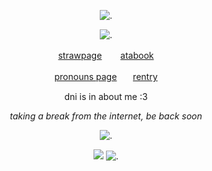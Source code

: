 <p align="center"

![.](https://64.media.tumblr.com/a40907e1055c5a36a867a3e539c7ee5d/115224d4effbed7f-4f/s640x960/8923c4349ce5a24121c6e772fd0667a8713dd542.gifv)

<p align="center"

![.](https://images-wixmp-ed30a86b8c4ca887773594c2.wixmp.com/f/d663bbbf-ed62-4223-bf30-8ec11b4101bc/djjtgs7-30827e54-c6c5-4e03-a76b-475f5b2b95fc.png?token=eyJ0eXAiOiJKV1QiLCJhbGciOiJIUzI1NiJ9.eyJzdWIiOiJ1cm46YXBwOjdlMGQxODg5ODIyNjQzNzNhNWYwZDQxNWVhMGQyNmUwIiwiaXNzIjoidXJuOmFwcDo3ZTBkMTg4OTgyMjY0MzczYTVmMGQ0MTVlYTBkMjZlMCIsIm9iaiI6W1t7InBhdGgiOiJcL2ZcL2Q2NjNiYmJmLWVkNjItNDIyMy1iZjMwLThlYzExYjQxMDFiY1wvZGpqdGdzNy0zMDgyN2U1NC1jNmM1LTRlMDMtYTc2Yi00NzVmNWIyYjk1ZmMucG5nIn1dXSwiYXVkIjpbInVybjpzZXJ2aWNlOmZpbGUuZG93bmxvYWQiXX0.tWKPEhOOEm9eBc8RpppYvT8wI6geWu7pbv7cAMfpkD8)

<p align="center"

[strawpage](https://3fs.straw.page/) ㅤㅤ[atabook](https://cscoop.atabook.org/)

<p align="center"

[pronouns page](https://en.pronouns.page/@robotpilled)ㅤㅤ[rentry](https://rentry.co/internetbuny)

<p align="center"

dni is in about me :3 

<p align="center"

<i>taking a break from the internet, be back soon </i>

<p align="center"
  
![.](https://64.media.tumblr.com/54a8b8c91be7f0b43a0fa3a07cff65dc/6dc8898458942376-ab/s400x600/49134a63ab1c204af1695a1b5453fbc50f365a62.gifv)

<p align="center"
  
![](https://komarev.com/ghpvc/?username=robotpilled&color=e7199a&label=☆+prof+views+) ![.](https://64.media.tumblr.com/68084615083b28087ecccac3d3fbdb9d/66ebc5ca39dbb5c2-00/s75x75_c1/0f11de307b428a9a9dd0df8060095f7d3cd6986f.gifv)
